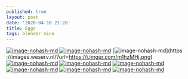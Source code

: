 ```yaml
---
published: true
layout: post
date: '2020-04-10 21:28'
title: Eggs
tags: blender mine 
---
```

[![image-nohash-md](https://images.weserv.nl/?url=https://i.imgur.com/N1jJkzql.png)
](https://images.weserv.nl/?url=https://i.imgur.com/N1jJkzq.png)
[![image-nohash-md](https://images.weserv.nl/?url=https://i.imgur.com/RDFgfDRl.png)](https://images.weserv.nl/?url=https://i.imgur.com/RDFgfDR.png)
[![image-nohash-md](https://images.weserv.nl/?url=https://i.imgur.com/m1hzMHjl.png)](https
://images.weserv.nl/?url=https://i.imgur.com/m1hzMHj.png)
[![image-nohash-md](https://images.weserv.nl/?url=https://i.imgur.com/M3YfcyPl.png)](https://images.weserv.nl/?url=https://i.imgur.com/M3YfcyP.png)
[![image-nohash-md](https://images.weserv.nl/?url=https://i.imgur.com/lnoyEX7l.png)](https://images.weserv.nl/?url=https://i.imgur.com/lnoyEX7.png)
[![image-nohash-md](https://images.weserv.nl/?url=https://i.imgur.com/HhRVh8il.png)](https://images.weserv.nl/?url=https://i.imgur.com/HhRVh8i.png)
[![image-nohash-md](https://images.weserv.nl/?url=https://i.imgur.com/LJiDiHNl.png)](https://images.weserv.nl/?url=https://i.imgur.com/LJiDiHN.png)
[![image-nohash-md](https://images.weserv.nl/?url=https://i.imgur.com/5iFcwE9l.png)](https://images.weserv.nl/?url=https://i.imgur.com/5iFcwE9.png)
[![image-nohash-md](https://images.weserv.nl/?url=https://i.imgur.com/lM00Zshl.png)](https://images.weserv.nl/?url=https://i.imgur.com/lM00Zsh.png)

